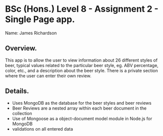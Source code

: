# BSc (Hons.) Level 8 - Assignment 2 - Single Page app.

Name: James Richardson

## Overview.

This app is to allow the user to view information about 26 different styles of beer, typical values related to the particular beer style, eg. ABV percentage, color, etc., and a description about the 
beer style. There is a private section where the user can enter their own review. 

## Details.

- Uses MongoDB as the database for the beer styles and beer reviews
- Beer Reviews are a nested array within each beer document in the collection
- Use of Mongoose as a object-document model module in Node.js for MongoDB
- validations on all entered data